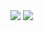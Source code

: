 <img src="https://capsule-render.vercel.app/api?type=waving&&color=0:EEFF00,100:a82da8&height=200&section=header&text=쿨거래&fontSize=50" />

<img src="https://capsule-render.vercel.app/api?type=waving&&color=0:EEFF00,100:a82da8&height=200&section=header&text=Welcome%20to%20GoGit🫶&fontSize=40&fontAlign=70" />
